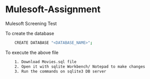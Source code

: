 # Mulesoft-Assignment
Mulesoft Screening Test

To create the database
```bash
    CREATE DATABASE "<DATABASE_NAME>";
 ```
To execute the above file
```bash
    1. Download Movies.sql file
    2. Open it with sqlite Workbench/ Notepad to make changes
    3. Run the commands on sqlite3 DB server
```
